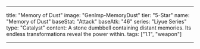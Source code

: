 ---

title: "Memory of Dust"
image: "GenImp-MemoryDust"
tier: "5-Star"
name: "Memory of Dust"
baseStat: "Attack"
baseAtk: "46"
series: "Liyue Series"
type: "Catalyst"
content: A stone dumbbell containing distant memories. Its endless transformations reveal the power within.
tags: ["1.1", "weapon"]

---